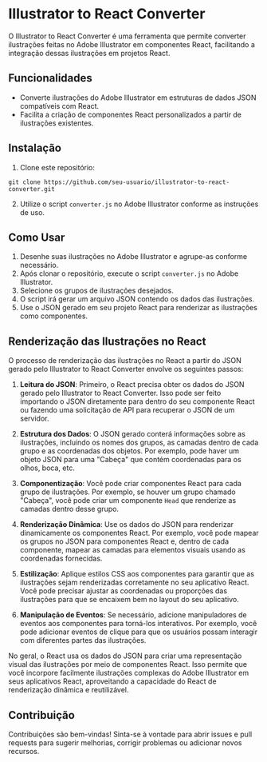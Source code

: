 # Illustrator to React Converter

O Illustrator to React Converter é uma ferramenta que permite converter ilustrações feitas no Adobe Illustrator em componentes React, facilitando a integração dessas ilustrações em projetos React.

## Funcionalidades

- Converte ilustrações do Adobe Illustrator em estruturas de dados JSON compatíveis com React.
- Facilita a criação de componentes React personalizados a partir de ilustrações existentes.

## Instalação

1. Clone este repositório:

```
git clone https://github.com/seu-usuario/illustrator-to-react-converter.git
```

2. Utilize o script `converter.js` no Adobe Illustrator conforme as instruções de uso.

## Como Usar

1. Desenhe suas ilustrações no Adobe Illustrator e agrupe-as conforme necessário.
2. Após clonar o repositório, execute o script `converter.js` no Adobe Illustrator.
3. Selecione os grupos de ilustrações desejados.
4. O script irá gerar um arquivo JSON contendo os dados das ilustrações.
5. Use o JSON gerado em seu projeto React para renderizar as ilustrações como componentes.

## Renderização das Ilustrações no React

O processo de renderização das ilustrações no React a partir do JSON gerado pelo Illustrator to React Converter envolve os seguintes passos:

1. **Leitura do JSON**: Primeiro, o React precisa obter os dados do JSON gerado pelo Illustrator to React Converter. Isso pode ser feito importando o JSON diretamente para dentro do seu componente React ou fazendo uma solicitação de API para recuperar o JSON de um servidor.

2. **Estrutura dos Dados**: O JSON gerado conterá informações sobre as ilustrações, incluindo os nomes dos grupos, as camadas dentro de cada grupo e as coordenadas dos objetos. Por exemplo, pode haver um objeto JSON para uma "Cabeça" que contém coordenadas para os olhos, boca, etc.

3. **Componentização**: Você pode criar componentes React para cada grupo de ilustrações. Por exemplo, se houver um grupo chamado "Cabeça", você pode criar um componente `Head` que renderize as camadas dentro desse grupo.

4. **Renderização Dinâmica**: Use os dados do JSON para renderizar dinamicamente os componentes React. Por exemplo, você pode mapear os grupos no JSON para componentes React e, dentro de cada componente, mapear as camadas para elementos visuais usando as coordenadas fornecidas.

5. **Estilização**: Aplique estilos CSS aos componentes para garantir que as ilustrações sejam renderizadas corretamente no seu aplicativo React. Você pode precisar ajustar as coordenadas ou proporções das ilustrações para que se encaixem bem no layout do seu aplicativo.

6. **Manipulação de Eventos**: Se necessário, adicione manipuladores de eventos aos componentes para torná-los interativos. Por exemplo, você pode adicionar eventos de clique para que os usuários possam interagir com diferentes partes das ilustrações.

No geral, o React usa os dados do JSON para criar uma representação visual das ilustrações por meio de componentes React. Isso permite que você incorpore facilmente ilustrações complexas do Adobe Illustrator em seus aplicativos React, aproveitando a capacidade do React de renderização dinâmica e reutilizável.


## Contribuição

Contribuições são bem-vindas! Sinta-se à vontade para abrir issues e pull requests para sugerir melhorias, corrigir problemas ou adicionar novos recursos.